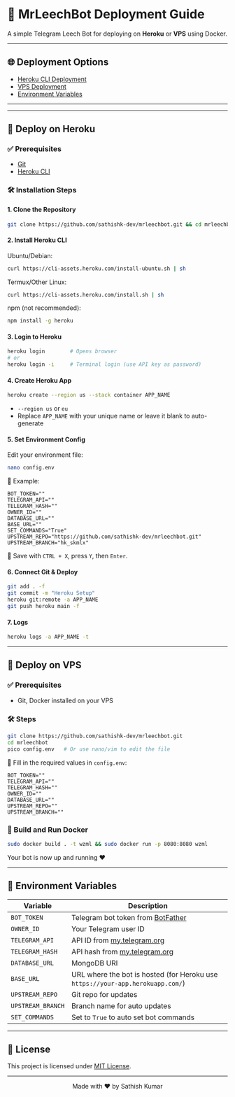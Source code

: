 # 🚀 MrLeechBot Deployment Guide

A simple Telegram Leech Bot for deploying on **Heroku** or **VPS** using Docker.

---

## 🌐 Deployment Options

* [Heroku CLI Deployment](#-deploy-on-heroku)
* [VPS Deployment](#-deploy-on-vps)
* [Environment Variables](#-environment-variables)

---


---

## 💜 Deploy on Heroku

### ✅ Prerequisites

* [Git](https://git-scm.com/downloads)
* [Heroku CLI](https://devcenter.heroku.com/articles/heroku-cli#install-the-heroku-cli)

### 🛠️ Installation Steps

#### 1. Clone the Repository

```bash
git clone https://github.com/sathishk-dev/mrleechbot.git && cd mrleechbot
```

#### 2. Install Heroku CLI

Ubuntu/Debian:

```bash
curl https://cli-assets.heroku.com/install-ubuntu.sh | sh
```

Termux/Other Linux:

```bash
curl https://cli-assets.heroku.com/install.sh | sh
```

npm (not recommended):

```bash
npm install -g heroku
```

#### 3. Login to Heroku

```bash
heroku login        # Opens browser
# or
heroku login -i     # Terminal login (use API key as password)
```

#### 4. Create Heroku App

```bash
heroku create --region us --stack container APP_NAME
```

* `--region us` or `eu`
* Replace `APP_NAME` with your unique name or leave it blank to auto-generate

#### 5. Set Environment Config

Edit your environment file:

```bash
nano config.env
```

🧪 Example:

```env
BOT_TOKEN=""
TELEGRAM_API=""
TELEGRAM_HASH=""
OWNER_ID=""
DATABASE_URL=""
BASE_URL=""
SET_COMMANDS="True"
UPSTREAM_REPO="https://github.com/sathishk-dev/mrleechbot.git"
UPSTREAM_BRANCH="hk_skmlx"
```

📌 Save with `CTRL + X`, press `Y`, then `Enter`.

#### 6. Connect Git & Deploy

```bash
git add . -f
git commit -m "Heroku Setup"
heroku git:remote -a APP_NAME
git push heroku main -f
```

#### 7. Logs

```bash
heroku logs -a APP_NAME -t
```

---

## 🚩 Deploy on VPS

### ✅ Prerequisites

* Git, Docker installed on your VPS

### 🛠️ Steps

```bash
git clone https://github.com/sathishk-dev/mrleechbot.git
cd mrleechbot
pico config.env   # Or use nano/vim to edit the file
```

📃 Fill in the required values in `config.env`:

```env
BOT_TOKEN=""
TELEGRAM_API=""
TELEGRAM_HASH=""
OWNER_ID=""
DATABASE_URL=""
UPSTREAM_REPO=""
UPSTREAM_BRANCH=""
```

### 🌟 Build and Run Docker

```bash
sudo docker build . -t wzml && sudo docker run -p 8080:8080 wzml
```

Your bot is now up and running ❤️

---

## 🔢 Environment Variables

| Variable          | Description                                                                    |
| ----------------- | ------------------------------------------------------------------------------ |
| `BOT_TOKEN`       | Telegram bot token from [BotFather](https://t.me/BotFather)                    |
| `OWNER_ID`        | Your Telegram user ID                                                          |
| `TELEGRAM_API`    | API ID from [my.telegram.org](https://my.telegram.org)                         |
| `TELEGRAM_HASH`   | API hash from [my.telegram.org](https://my.telegram.org)                       |
| `DATABASE_URL`    | MongoDB URI                                                                    |
| `BASE_URL`        | URL where the bot is hosted (for Heroku use `https://your-app.herokuapp.com/`) |
| `UPSTREAM_REPO`   | Git repo for updates                                                           |
| `UPSTREAM_BRANCH` | Branch name for auto updates                                                   |
| `SET_COMMANDS`    | Set to `True` to auto set bot commands                                         |

---

## 📖 License

This project is licensed under [MIT License](LICENSE).

---

<div align="center">
  Made with ❤️ by Sathish Kumar
</div>

